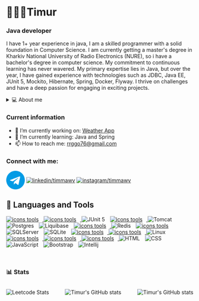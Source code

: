 # 🧑🏽‍💻Timur

### Java developer

I have 1+ year experience in java, I am a skilled programmer with a solid foundation in Computer Science.
I am currently getting a master's degree in Kharkiv National University of Radio Electronics (NURE), so i have a
bachelor's degree in computer science.
My commitment to continuous learning has never wavered. My primary expertise lies in Java, but over the year, I
have gained experience with technologies such as JDBC, Java EE, JUnit 5, Mockito, Hibernate, Spring, Docker, Flyway. I
thrive on challenges
and have a deep passion for engaging in exciting projects.

<details>
<summary title="1">
💻 About me
</summary>
I am a dedicated Java Developer with a passion for crafting efficient and innovative software solutions.
While studying Java Core, I mastered the fundamental programming concepts in Java, including data
structures, object-oriented programming, and exception handling. I learned efficient coding, the use of
standard libraries, and testing approaches, which allowed me to develop high-quality software solutions.
After completing the Spring Framework course, I gained in depth knowledge in application development,
particularly web applications, using Spring. I acquired an understanding of the principles of inversion of
control, dependency injection, and development practices following Spring's principles, which contribute to
increased productivity and development efficiency.
</details>

### Current information

- 🔭 I’m currently working on: [Weather App](https://github.com/timmawv/WeatherApp)
- 🌱 I’m currently learning: Java and Spring
- 📫 How to reach me: [rrggo76@gmail.com](mailto:rrggo76@gmail.com)

<h3 align="left">Connect with me:</h3>
<a href="https://t.me/timmawv" target="blank"><img align="center" src="https://github.com/timmawv/timmawv/blob/main/img/telegram.png?raw=true" alt="telegram/timmawv" height="50" width="50"/></a>
<a href="https://linkedin.com/in/timmawv" target="blank"><img align="center" src="https://raw.githubusercontent.com/rahuldkjain/github-profile-readme-generator/master/src/images/icons/Social/linked-in-alt.svg" alt="linkedin/timmawv" height="50" width="60" /></a>
<a href="https://instagram.com/timmawv" target="blank"><img align="center" src="https://raw.githubusercontent.com/rahuldkjain/github-profile-readme-generator/master/src/images/icons/Social/instagram.svg" alt="instagram/timmawv" height="50" width="60" /></a>

## 🧰 Languages and Tools

<div>
<a href="https://github.com/thinkright20"><img style="padding-right: 10px" src="https://skillicons.dev/icons?i=java" alt="icons tools"> </a>
<a href="https://github.com/thinkright20"><img style="padding-right: 10px" src="https://skillicons.dev/icons?i=spring" alt="icons tools"> </a>
<img alt="JUnit 5" width="60px" style="padding-right:10px;" src="https://cdn.jsdelivr.net/gh/devicons/devicon@latest/icons/junit/junit-original.svg" />
<a href="https://github.com/thinkright20"><img style="padding-right: 10px" src="https://skillicons.dev/icons?i=docker" alt="icons tools"> </a>
<img alt="Tomcat" width="60px" style="padding-right:10px;" src="https://cdn.jsdelivr.net/gh/devicons/devicon@latest/icons/tomcat/tomcat-original.svg" />
<img alt="Postgres" width="60px" style="padding-right:10px;" src="https://cdn.jsdelivr.net/gh/devicons/devicon@latest/icons/postgresql/postgresql-original.svg" />
<img alt="Liquibase" width="60px" style="padding-right:10px;" src="https://cdn.jsdelivr.net/gh/devicons/devicon@latest/icons/liquibase/liquibase-original.svg" />
<a href="https://github.com/thinkright20"><img style="padding-right: 10px" src="https://skillicons.dev/icons?i=mongodb" alt="icons tools"> </a>
<img alt="Redis" width="60px" style="padding-right:10px;" src="https://cdn.jsdelivr.net/gh/devicons/devicon@latest/icons/redis/redis-original.svg" />
<a href="https://github.com/thinkright20"><img style="padding-right: 10px" src="https://skillicons.dev/icons?i=mysql" alt="icons tools"> </a>
<img alt="SQLServer" width="60px" style="padding-right:10px;" src="https://cdn.jsdelivr.net/gh/devicons/devicon@latest/icons/microsoftsqlserver/microsoftsqlserver-original.svg" />
<img alt="SQLite" width="60px" style="padding-right:10px;" src="https://cdn.jsdelivr.net/gh/devicons/devicon@latest/icons/sqlite/sqlite-original.svg" />
<a href="https://github.com/thinkright20"><img style="padding-right: 10px" src="https://skillicons.dev/icons?i=maven" alt="icons tools"> </a>
<a href="https://github.com/thinkright20"><img style="padding-right: 10px" src="https://skillicons.dev/icons?i=gradle" alt="icons tools"> </a>
<img alt="Linux" width="60px" style="padding-right:10px;" src="https://cdn.jsdelivr.net/gh/devicons/devicon/icons/linux/linux-original.svg" />
<a href="https://github.com/thinkright20"><img style="padding-right: 10px" src="https://skillicons.dev/icons?i=bash" alt="icons tools"> </a>
<a href="https://github.com/thinkright20"><img style="padding-right: 10px" src="https://skillicons.dev/icons?i=git" alt="icons tools"> </a>
<a href="https://github.com/thinkright20"><img style="padding-right: 10px" src="https://skillicons.dev/icons?i=github" alt="icons tools"> </a>
<img alt="HTML" width="60px" style="padding-right:10px;" src="https://cdn.jsdelivr.net/gh/devicons/devicon/icons/html5/html5-plain.svg" />
<img alt="CSS" width="60px" style="padding-right:10px;" src="https://cdn.jsdelivr.net/gh/devicons/devicon/icons/css3/css3-plain.svg" />
<img alt="JavaScript" width="60px" style="padding-right:10px;" src="https://cdn.jsdelivr.net/gh/devicons/devicon/icons/javascript/javascript-plain.svg" />
<img alt="Bootstrap" width="60px" style="padding-right:10px;" src="https://cdn.jsdelivr.net/gh/devicons/devicon@latest/icons/bootstrap/bootstrap-original.svg" />
<img alt="Intellij" width="60px" style="padding-right:10px;" src="https://cdn.jsdelivr.net/gh/devicons/devicon@latest/icons/intellij/intellij-original.svg" />
</div>

[//]: # (<img alt="Angular" width="70px" style="padding-right:10px;" src="https://cdn.jsdelivr.net/gh/devicons/devicon/icons/angularjs/angularjs-plain.svg" />)
<br/>

### 📊 Stats

<div style="display: flex; justify-content: space-between;">

![Leetcode Stats](https://leetcard.jacoblin.cool/timmawv?theme=dark)

![Timur's GitHub stats](https://github-readme-stats.vercel.app/api?username=timmawv&show_icons=true&theme=tokyonight)

![Timur's GitHub stats](https://github-readme-stats.vercel.app/api/top-langs?username=timmawv&show_icons=true&locale=en&layout=compact&theme=tokyonight)

</div>